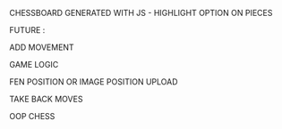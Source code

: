 CHESSBOARD GENERATED WITH JS - HIGHLIGHT OPTION ON PIECES

FUTURE :

ADD MOVEMENT

GAME LOGIC

FEN POSITION OR IMAGE POSITION UPLOAD

TAKE BACK MOVES

OOP CHESS

